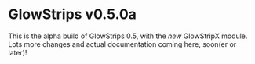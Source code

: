 ﻿GlowStrips v0.5.0a
=================
This is the alpha build of GlowStrips 0.5, with the *new* GlowStripX module.
Lots more changes and actual documentation coming here, soon(er or later)!